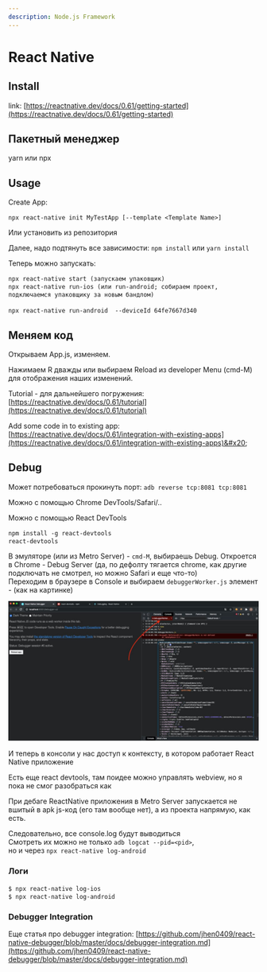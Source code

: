 ```yaml
---
description: Node.js Framework
---
```


# React Native

## Install

link: [https://reactnative.dev/docs/0.61/getting-started](https://reactnative.dev/docs/0.61/getting-started)

## Пакетный менеджер

yarn или npx

## Usage

Create App:

```
npx react-native init MyTestApp [--template <Template Name>] 
```

Или установить из репозитория

Далее, надо подтянуть все зависимости: `npm install` или `yarn install`

Теперь можно запускать:&#x20;

```
npx react-native start (запускаем упаковщик)
npx react-native run-ios (или run-android; собираем проект, подключаемся упаковщику за новым бандлом)

npx react-native run-android  --deviceId 64fe7667d340
```

## Меняем код

Открываем App.js, изменяем.&#x20;

Нажимаем R дважды или выбираем Reload из developer Menu (cmd-M) для отображения наших изменений.

Tutorial - для дальнейшего погружения: [https://reactnative.dev/docs/0.61/tutorial](https://reactnative.dev/docs/0.61/tutorial)

Add some code in to existing app: [https://reactnative.dev/docs/0.61/integration-with-existing-apps](https://reactnative.dev/docs/0.61/integration-with-existing-apps)&#x20;

## Debug

Может потребоваться прокинуть порт: `adb reverse tcp:8081 tcp:8081`

Можно с помощью Chrome DevTools/Safari/..

Можно с помощью React DevTools

```
npm install -g react-devtools
react-devtools
```

В эмуляторе (или  из Metro Server) - `cmd-M`, выбираешь Debug. Откроется в Chrome - Debug Server (да, по дефолту тягается chrome, как другие подключать не смотрел, но можно Safari и еще что-то) \
Переходим в браузере в Console и выбираем `debuggerWorker.js` элемент - (как на картинке)

![](<../../../.gitbook/assets/2020-10-12 13.34.22.jpg>)

И теперь в консоли у нас доступ к контексту, в котором работает React Native приложение

Есть еще react devtools, там поидее можно управлять webview, но я пока не смог разобраться как

При дебаге ReactNative приложения в Metro Server запускается не вшитый в apk js-код (его там вообще нет), а из проекта напрямую, как есть.

Следовательно, все console.log будут выводиться \
Смотреть их можно не только `adb logcat --pid=<pid>`, \
но и через `npx react-native log-android`

### Логи

```
$ npx react-native log-ios
$ npx react-native log-android
```

### Debugger Integration

Еще статья про debugger integration: [https://github.com/jhen0409/react-native-debugger/blob/master/docs/debugger-integration.md](https://github.com/jhen0409/react-native-debugger/blob/master/docs/debugger-integration.md)
